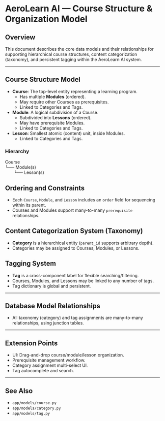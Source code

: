 # AeroLearn AI — Course Structure & Organization Model

## Overview

This document describes the core data models and their relationships for supporting hierarchical course structures, content categorization (taxonomy), and persistent tagging within the AeroLearn AI system.

---

## Course Structure Model

- **Course**: The top-level entity representing a learning program.
  - Has multiple **Modules** (ordered).
  - May require other Courses as prerequisites.
  - Linked to Categories and Tags.
- **Module**: A logical subdivision of a Course.
  - Subdivided into **Lessons** (ordered).
  - May have prerequisite Modules.
  - Linked to Categories and Tags.
- **Lesson**: Smallest atomic (content) unit, inside Modules.
  - Linked to Categories and Tags.

### Hierarchy

Course  
└── Module(s)  
  └── Lesson(s)  


## Ordering and Constraints

- Each `Course`, `Module`, and `Lesson` includes an `order` field for sequencing within its parent.
- Courses and Modules support many-to-many `prerequisite` relationships.

## Content Categorization System (Taxonomy)

- **Category** is a hierarchical entity (`parent_id` supports arbitrary depth).
- Categories may be assigned to Courses, Modules, or Lessons.

## Tagging System

- **Tag** is a cross-component label for flexible searching/filtering.
- Courses, Modules, and Lessons may be linked to any number of tags.
- Tag dictionary is global and persistent.

---

## Database Model Relationships

- All taxonomy (category) and tag assignments are many-to-many relationships, using junction tables.

---

## Extension Points

- UI: Drag-and-drop course/module/lesson organization.
- Prerequisite management workflow.
- Category assignment multi-select UI.
- Tag autocomplete and search.

---

## See Also

- `app/models/course.py`
- `app/models/category.py`
- `app/models/tag.py`
